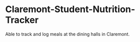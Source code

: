 # Claremont-Student-Nutrition-Tracker
Able to track and log meals at the dining halls in Claremont. 
